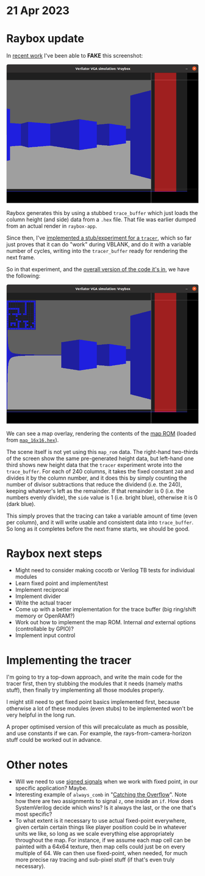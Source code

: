 # 21 Apr 2023

# Raybox update

In [recent work](https://github.com/algofoogle/raybox/commit/138a6f11c9c9c25a5d4c855d1e9f2d345dadee60)
I've been able to **FAKE** this screenshot:

![Raybox renders a faked scene](i/0064-raybox-fake.png)

Raybox generates this by using a stubbed `trace_buffer` which just loads the column height (and side)
data from a `.hex` file. That file was earlier dumped from an actual render in `raybox-app`.

Since then, I've [implemented a stub/experiment for a `tracer`](https://github.com/algofoogle/raybox/blob/38413e06f912bd9d8e80d6df1d43a21b7139c326/src/rtl/tracer.v#L22), which so far just proves that it can do "work" during VBLANK, and do it with a variable
number of cycles, writing into the `tracer_buffer` ready for rendering the next frame.

So in that experiment, and the [overall version of the code it's in](https://github.com/algofoogle/raybox/commit/666a995d2f4ab6143b63650cc05ae4f63ae6cb07),
we have the following:

![Raybox with simple divider and map overlay](i/0064-raybox-div-tracer.png)

We can see a map overlay, rendering the contents of the
[map ROM](https://github.com/algofoogle/raybox/blob/38413e06f912bd9d8e80d6df1d43a21b7139c326/src/rtl/map_rom.v)
(loaded from [`map_16x16.hex`](https://github.com/algofoogle/raybox/blob/main/assets/map_16x16.hex)).

The scene itself is not yet using this `map_rom` data. The right-hand two-thirds of the screen show
the same pre-generated height data, but left-hand one third shows new height data that the `tracer`
experiment wrote into the `trace_buffer`. For each of 240 columns, it takes the fixed constant `240`
and divides it by the column number, and it does this by simply counting the number of divisor
subtractions that reduce the dividend (i.e. the 240), keeping whatever's left as the remainder.
If that remainder is 0 (i.e. the numbers evenly divide), the `side` value is 1 (i.e. bright blue),
otherwise it is 0 (dark blue).

This simply proves that the tracing can take a variable amount of time (even per column),
and it will write usable and consistent data into `trace_buffer`. So long as it completes
before the next frame starts, we should be good.

# Raybox next steps

*   Might need to consider making cocotb or Verilog TB tests for individual modules
*   Learn fixed point and implement/test
*   Implement reciprocal
*   Implement divider
*   Write the actual tracer
*   Come up with a better implementation for the trace buffer (big ring/shift memory or OpenRAM?)
*   Work out how to implement the map ROM. Internal *and* external options (controllable by GPIO)?
*   Implement input control

# Implementing the tracer

I'm going to try a top-down approach, and write the main code for the tracer first,
then try stubbing the modules that it needs (namely maths stuff), then finally try
implementing all those modules properly.

I might still need to get fixed point basics implemented first, because otherwise a lot
of these modules (even stubs) to be implemented won't be very helpful in the long run.

A proper optimised version of this will precalculate as much as possible, and use constants if we can.
For example, the rays-from-camera-horizon stuff could be worked out in advance.

# Other notes

*   Will we need to use [signed signals](https://projectf.io/posts/numbers-in-verilog/#signing-your-signals)
    when we work with fixed point, in our specific application? Maybe.
*   Interesting example of `always_comb` in "[Catching the Overflow](https://projectf.io/posts/numbers-in-verilog/#catching-the-overflow)".
    Note how there are two assignments to signal `z`, one inside an `if`. How does SystemVerilog decide which wins?
    Is it always the last, or the one that's most specific?
*   To what extent is it necessary to use actual fixed-point everywhere, given certain certain things like
    player position could be in whatever units we like, so long as we scale everything else appropriately
    throughout the map. For instance, if we assume each map cell can be painted with a 64x64 texture, then
    map cells could just be on every multiple of 64. We can then use fixed-point, when needed, for much more
    precise ray tracing and sub-pixel stuff (if that's even truly necessary).
